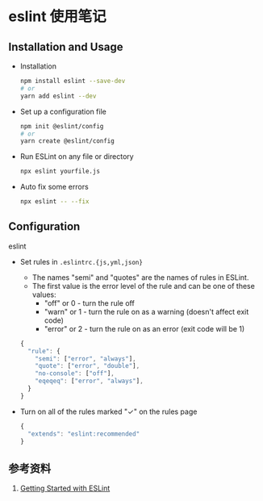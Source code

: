 # eslint 使用笔记

## Installation and Usage

- Installation

  ```sh
  npm install eslint --save-dev
  # or
  yarn add eslint --dev
  ```

- Set up a configuration file

  ```sh
  npm init @eslint/config
  # or
  yarn create @eslint/config
  ```

- Run ESLint on any file or directory

  ```sh
  npx eslint yourfile.js
  ```

- Auto fix some errors

  ```sh
  npx eslint -- --fix
  ```

## Configuration
eslint
- Set rules in `.eslintrc.{js,yml,json}`
  - The names "semi" and "quotes" are the names of rules in ESLint.
  - The first value is the error level of the rule and can be one of these values:
    - "off" or 0 - turn the rule off
    - "warn" or 1 - turn the rule on as a warning (doesn't affect exit code)
    - "error" or 2 - turn the rule on as an error (exit code will be 1)

  ```javascript
  {
    "rule": {
      "semi": ["error", "always"],
      "quote": ["error", "double"],
      "no-console": ["off"],
      "eqeqeq": ["error", "always"],
    }
  }
  ```

- Turn on all of the rules marked "✓" on the rules page

  ```javascript
  {
    "extends": "eslint:recommended"
  }
  ```

## 参考资料

1. [Getting Started with ESLint][1]

  [1]: https://eslint.org/docs/user-guide/getting-started
